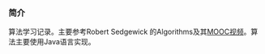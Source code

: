 ### 简介

算法学习记录。主要参考Robert Sedgewick 的Algorithms及其[MOOC视频](https://www.coursera.org/learn/algorithms-part1/home/welcome)。算法主要使用Java语言实现。

